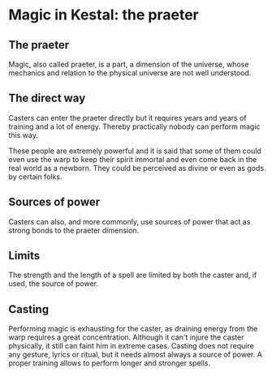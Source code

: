 # Magic in Kestal: the praeter

## The praeter
Magic, also called praeter, is a part, a dimension of the universe, whose mechanics and relation to the physical universe are not well understood.

## The direct way
Casters can enter the praeter directly but it requires years and years of training and a lot of energy. Thereby practically nobody can perform magic this way.

These people are extremely powerful and it is said that some of them could even use the warp to keep their spirit immortal and even come back in the real world as a newborn. They could be perceived as divine or even as gods by certain folks.

## Sources of power
Casters can also, and more commonly, use sources of power that act as strong bonds to the praeter dimension.

## Limits
The strength and the length of a spell are limited by both the caster and, if used, the source of power.

## Casting
Performing magic is exhausting for the caster, as draining energy from the warp requires a great concentration. Although it can't injure the caster physically, it still can faint him in extreme cases.
Casting does not require any gesture, lyrics or ritual, but it needs almost always a source of power. A proper training allows to perform longer and stronger spells.
